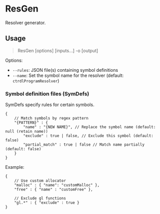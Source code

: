 # ResGen

Resolver generator.

## Usage

> ResGen [options] [inputs...] -o [output]

Options:
- `--rules`: JSON file(s) containing symbol definitions
- `--name`: Set the symbol name for the resolver (default: `ctrdlProgramResolver`)

### Symbol definition files (SymDefs)

SymDefs specify rules for certain symbols.

```
{
    // Match symbols by regex pattern
    "{PATTERN}" : {
        "name" : "{NEW NAME}", // Replace the symbol name (default: null (retain name))
        "exclude" : true | false, // Exclude this symbol (default: false)
        "partial_match" : true | false // Match name partially (default: false)
    }
}
```

Example:

```
{
    // Use custom allocator
    "malloc" : { "name": "customMalloc" },
    "free" : { "name" : "customFree" },

    // Exclude gl functions
    "gl.*" : { "exclude" : true }
}
```